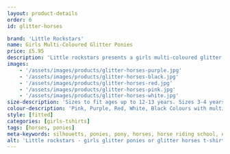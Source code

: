 ```yaml
---
layout: product-details
order: 6
id: glitter-horses

brand: 'Little Rockstars'
name: Girls Multi-Coloured Glitter Ponies
price: £5.95
description: 'Little rockstars presents a girls multi-coloured glitter pony silhouetts T-Shirt, look cool at horse riding school with this sparkly pony top.'
images: 
    - '/assets/images/products/glitter-horses-purple.jpg'
    - '/assets/images/products/glitter-horses-black.jpg'
    - '/assets/images/products/glitter-horses-red.jpg'
    - '/assets/images/products/glitter-horses-pink.jpg'
    - '/assets/images/products/glitter-horses-white.jpg'
size-description: 'Sizes to fit ages up to 12-13 years. Sizes 3-4 years, 5-6 years, 7-8 years and 9-11 years and 12-13 years.'
colour-description: 'Pink, Purple, Red, White, Black Colours with multi-coloured ponies'
style: [fitted]
categories: [girls-tshirts]
tags: [horses, ponies] 
meta-keywords: silhouetts, ponies, pony, horses, horse riding school, equestrian, multi-coloured
alt: 'Little rockstars - girls glitter ponies or glitter horses t-shirt'
---
```


